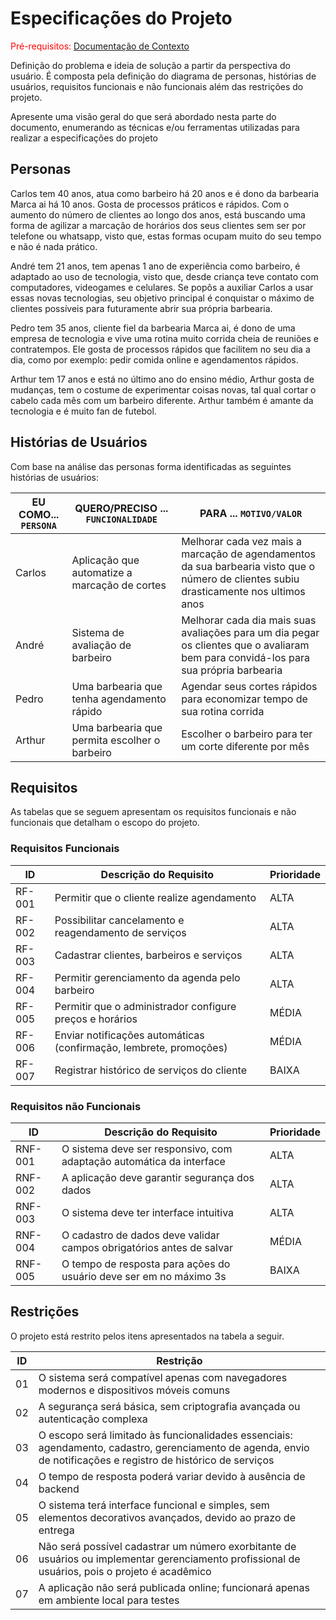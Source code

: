 # Especificações do Projeto

<span style="color:red">Pré-requisitos: <a href="01-Documentação de Contexto.md"> Documentação de Contexto</a></span>

Definição do problema e ideia de solução a partir da perspectiva do usuário. É composta pela definição do  diagrama de personas, histórias de usuários, requisitos funcionais e não funcionais além das restrições do projeto.

Apresente uma visão geral do que será abordado nesta parte do documento, enumerando as técnicas e/ou ferramentas utilizadas para realizar a especificações do projeto

## Personas

Carlos tem 40 anos, atua como barbeiro há 20 anos e é dono da barbearia Marca ai há 10 anos. Gosta de processos práticos e rápidos. Com o aumento do número de clientes ao longo dos anos, está buscando uma forma de agilizar a marcação de horários dos seus clientes sem ser por telefone ou whatsapp, visto que, estas formas ocupam muito do seu tempo e não é nada prático. 

André tem 21 anos, tem apenas 1 ano de experiência como barbeiro, é adaptado ao uso de tecnologia, visto que, desde criança teve contato com computadores, videogames e celulares. Se popôs a auxiliar Carlos a usar essas novas tecnologias, seu objetivo principal é conquistar o máximo de clientes possíveis para futuramente abrir sua própria barbearia. 

Pedro tem 35 anos, cliente fiel da barbearia Marca ai, é dono de uma empresa de tecnologia e vive uma rotina muito corrida cheia de reuniões e contratempos. Ele gosta de processos rápidos que facilitem no seu dia a dia, como por exemplo: pedir comida online e agendamentos rápidos.  

Arthur tem 17 anos e está no último ano do ensino médio, Arthur gosta de mudanças, tem o costume de experimentar coisas novas, tal qual cortar o cabelo cada mês com um barbeiro diferente. Arthur também é amante da tecnologia e é muito fan de futebol.  


## Histórias de Usuários

Com base na análise das personas forma identificadas as seguintes histórias de usuários:

|EU COMO... `PERSONA`| QUERO/PRECISO ... `FUNCIONALIDADE` |PARA ... `MOTIVO/VALOR`                 |
|--------------------|------------------------------------|----------------------------------------|
|Carlos | Aplicação que automatize a marcação de cortes          | Melhorar cada vez mais a marcação de agendamentos da sua barbearia visto que o número de clientes subiu drasticamente nos ultimos anos           |
|André       | Sistema de avaliação de barbeiro                 | Melhorar cada dia mais suas avaliações para um dia pegar os clientes que o avaliaram bem para convidá-los para sua própria barbearia |
|Pedro     | Uma barbearia que tenha agendamento rápido               | Agendar seus cortes rápidos para economizar tempo de sua rotina corrida |
|Arthur    | Uma barbearia que permita escolher o barbeiro             | Escolher o barbeiro para ter um corte diferente por mês |


## Requisitos

As tabelas que se seguem apresentam os requisitos funcionais e não funcionais que detalham o escopo do projeto. 

### Requisitos Funcionais

|ID    | Descrição do Requisito  | Prioridade |
|------|-----------------------------------------|----|
|RF-001| Permitir que o cliente realize agendamento | ALTA | 
|RF-002| Possibilitar cancelamento e reagendamento de serviços | ALTA |
|RF-003| Cadastrar clientes, barbeiros e serviços | ALTA | 
|RF-004| Permitir gerenciamento da agenda pelo barbeiro | ALTA | 
|RF-005| Permitir que o administrador configure preços e horários | MÉDIA | 
|RF-006| Enviar notificações automáticas (confirmação, lembrete, promoções) | MÉDIA | 
|RF-007| Registrar histórico de serviços do cliente | BAIXA | 

### Requisitos não Funcionais

|ID     | Descrição do Requisito  |Prioridade |
|-------|-------------------------|----|
|RNF-001| O sistema deve ser responsivo, com adaptação automática da interface | ALTA | 
|RNF-002| A aplicação deve garantir segurança dos dados | ALTA | 
|RNF-003| O sistema deve ter interface intuitiva | ALTA | 
|RNF-004| O cadastro de dados deve validar campos obrigatórios antes de salvar | MÉDIA | 
|RNF-005| O tempo de resposta para ações do usuário deve ser em no máximo 3s | BAIXA | 

## Restrições

O projeto está restrito pelos itens apresentados na tabela a seguir.

|ID| Restrição                                             |
|--|-------------------------------------------------------|
|01| O sistema será compatível apenas com navegadores modernos e dispositivos móveis comuns |
|02| A segurança será básica, sem criptografia avançada ou autenticação complexa        |
|03| O escopo será limitado às funcionalidades essenciais: agendamento, cadastro, gerenciamento de agenda, envio de notificações e registro de histórico de serviços        |
|04| O tempo de resposta poderá variar devido à ausência de backend        |
|05| O sistema terá interface funcional e simples, sem elementos decorativos avançados, devido ao prazo de entrega        |
|06| Não será possível cadastrar um número exorbitante de usuários ou implementar gerenciamento profissional de usuários, pois o projeto é acadêmico        |
|07| A aplicação não será publicada online; funcionará apenas em ambiente local para testes        |
